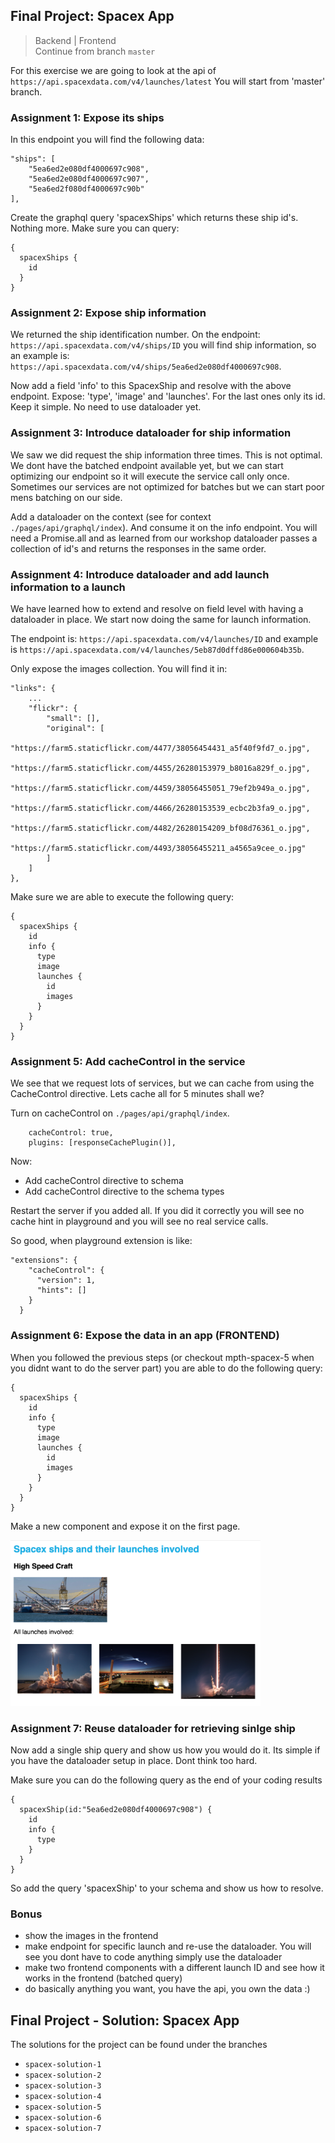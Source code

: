 ## Final Project: Spacex App

> Backend | Frontend  
> Continue from branch `master`

For this exercise we are going to look at the api of `https://api.spacexdata.com/v4/launches/latest` You will start from 'master' branch.

### Assignment 1: Expose its ships

In this endpoint you will find the following data:

```
"ships": [
    "5ea6ed2e080df4000697c908",
    "5ea6ed2e080df4000697c907",
    "5ea6ed2f080df4000697c90b"
],
```

Create the graphql query 'spacexShips' which returns these ship id's. Nothing more. Make sure you can query:

```
{
  spacexShips {
    id
  }
}
```

### Assignment 2: Expose ship information

We returned the ship identification number. On the endpoint: `https://api.spacexdata.com/v4/ships/ID` you will find ship information, so an example is: `https://api.spacexdata.com/v4/ships/5ea6ed2e080df4000697c908`.

Now add a field 'info' to this SpacexShip and resolve with the above endpoint. Expose: 'type', 'image' and 'launches'. For the last ones only its id. Keep it simple. No need to use dataloader yet.

### Assignment 3: Introduce dataloader for ship information

We saw we did request the ship information three times. This is not optimal. We dont have the batched endpoint available yet, but we can start optimizing our endpoint so it will execute the service call only once. Sometimes our services are not optimized for batches but we can start poor mens batching on our side.

Add a dataloader on the context (see for context `./pages/api/graphql/index`). And consume it on the info endpoint. You will need a Promise.all and as learned from our workshop dataloader passes a collection of id's and returns the responses in the same order.

### Assignment 4: Introduce dataloader and add launch information to a launch

We have learned how to extend and resolve on field level with having a dataloader in place. We start now doing the same for launch information.

The endpoint is: `https://api.spacexdata.com/v4/launches/ID` and example is `https://api.spacexdata.com/v4/launches/5eb87d0dffd86e000604b35b`.

Only expose the images collection. You will find it in:

```
"links": {
    ...
    "flickr": {
        "small": [],
        "original": [
            "https://farm5.staticflickr.com/4477/38056454431_a5f40f9fd7_o.jpg",
            "https://farm5.staticflickr.com/4455/26280153979_b8016a829f_o.jpg",
            "https://farm5.staticflickr.com/4459/38056455051_79ef2b949a_o.jpg",
            "https://farm5.staticflickr.com/4466/26280153539_ecbc2b3fa9_o.jpg",
            "https://farm5.staticflickr.com/4482/26280154209_bf08d76361_o.jpg",
            "https://farm5.staticflickr.com/4493/38056455211_a4565a9cee_o.jpg"
        ]
    ]
},
```

Make sure we are able to execute the following query:

```
{
  spacexShips {
    id
    info {
      type
      image
      launches {
        id
        images
      }
    }
  }
}
```

### Assignment 5: Add cacheControl in the service

We see that we request lots of services, but we can cache from using the CacheControl directive. Lets cache all for 5 minutes shall we?

Turn on cacheControl on `./pages/api/graphql/index`.

```
    cacheControl: true,
    plugins: [responseCachePlugin()],
```

Now:

-   Add cacheControl directive to schema
-   Add cacheControl directive to the schema types

Restart the server if you added all. If you did it correctly you will see no cache hint in playground and you will see no real service calls.

So good, when playground extension is like:

```
"extensions": {
    "cacheControl": {
      "version": 1,
      "hints": []
    }
  }
```

### Assignment 6: Expose the data in an app (FRONTEND)

When you followed the previous steps (or checkout mpth-spacex-5 when you didnt want to do the server part) you are able to do the following query:

```
{
  spacexShips {
    id
    info {
      type
      image
      launches {
        id
        images
      }
    }
  }
}
```

Make a new component and expose it on the first page.

<img src="./img/mpth.png" width="400px" />

### Assignment 7: Reuse dataloader for retrieving sinlge ship

Now add a single ship query and show us how you would do it. Its simple if you have the dataloader setup in place. Dont think too hard.

Make sure you can do the following query as the end of your coding results

```
{
  spacexShip(id:"5ea6ed2e080df4000697c908") {
    id
    info {
      type
    }
  }
}
```

So add the query 'spacexShip' to your schema and show us how to resolve.

### Bonus

-   show the images in the frontend
-   make endpoint for specific launch and re-use the dataloader. You will see you dont have to code anything simply use the dataloader
-   make two frontend components with a different launch ID and see how it works in the frontend (batched query)
-   do basically anything you want, you have the api, you own the data :)

## Final Project - Solution: Spacex App

The solutions for the project can be found under the branches

-   `spacex-solution-1`
-   `spacex-solution-2`
-   `spacex-solution-3`
-   `spacex-solution-4`
-   `spacex-solution-5`
-   `spacex-solution-6`
-   `spacex-solution-7`
